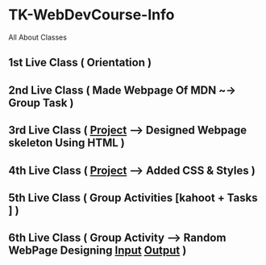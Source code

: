 # TK-WebDevCourse-Info
All About Classes

## 1st Live Class ( Orientation )

## 2nd Live Class ( Made Webpage Of MDN  ~-> Group Task )

## 3rd Live Class ( [Project](https://sami-ul-haq.github.io/week3-4-class-project/) --> Designed Webpage skeleton Using HTML )

## 4th Live Class ( [Project](https://sami-ul-haq.github.io/week3-4-class-project/) --> Added CSS & Styles )

## 5th Live Class ( Group Activities [kahoot + Tasks ] )

## 6th Live Class ( Group Activity --> Random WebPage Designing [Input](https://www.aztecchocolateshop.com/corporate-gifting) [Output](https://sami-ul-haq.github.io/TK-6thClass-Task/)  )




